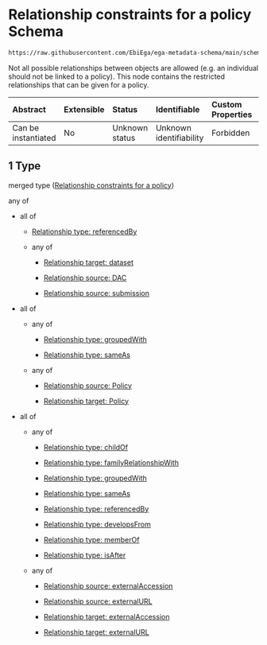 # Relationship constraints for a policy Schema

```txt
https://raw.githubusercontent.com/EbiEga/ega-metadata-schema/main/schemas/EGA.policy.json#/properties/policyRelationships/items/allOf/1
```

Not all possible relationships between objects are allowed (e.g. an individual should not be linked to a policy). This node contains the restricted relationships that can be given for a policy.

| Abstract            | Extensible | Status         | Identifiable            | Custom Properties | Additional Properties | Access Restrictions | Defined In                                                                   |
| :------------------ | :--------- | :------------- | :---------------------- | :---------------- | :-------------------- | :------------------ | :--------------------------------------------------------------------------- |
| Can be instantiated | No         | Unknown status | Unknown identifiability | Forbidden         | Allowed               | none                | [EGA.policy.json\*](../../../schemas/EGA.policy.json "open original schema") |

## 1 Type

merged type ([Relationship constraints for a policy](ega-8-properties-policy-relationships-items-allof-relationship-constraints-for-a-policy.md))

any of

* all of

  * [Relationship type: referencedBy](ega-4-defs-relationship-type-referencedby.md "check type definition")

  * any of

    * [Relationship target: dataset](ega-4-defs-relationship-target-dataset.md "check type definition")

    * [Relationship source: DAC](ega-4-defs-relationship-source-dac.md "check type definition")

    * [Relationship source: submission](ega-4-defs-relationship-source-submission.md "check type definition")

* all of

  * any of

    * [Relationship type: groupedWith](ega-4-defs-relationship-type-groupedwith.md "check type definition")

    * [Relationship type: sameAs](ega-4-defs-relationship-type-sameas.md "check type definition")

  * any of

    * [Relationship source: Policy](ega-4-defs-relationship-source-policy.md "check type definition")

    * [Relationship target: Policy](ega-4-defs-relationship-target-policy.md "check type definition")

* all of

  * any of

    * [Relationship type: childOf](ega-4-defs-relationship-type-childof.md "check type definition")

    * [Relationship type: familyRelationshipWith](ega-4-defs-relationship-type-familyrelationshipwith.md "check type definition")

    * [Relationship type: groupedWith](ega-4-defs-relationship-type-groupedwith.md "check type definition")

    * [Relationship type: sameAs](ega-4-defs-relationship-type-sameas.md "check type definition")

    * [Relationship type: referencedBy](ega-4-defs-relationship-type-referencedby.md "check type definition")

    * [Relationship type: developsFrom](ega-4-defs-relationship-type-developsfrom.md "check type definition")

    * [Relationship type: memberOf](ega-4-defs-relationship-type-memberof.md "check type definition")

    * [Relationship type: isAfter](ega-4-defs-relationship-type-isafter.md "check type definition")

  * any of

    * [Relationship source: externalAccession](ega-4-defs-relationship-source-externalaccession.md "check type definition")

    * [Relationship source: externalURL](ega-4-defs-relationship-source-externalurl.md "check type definition")

    * [Relationship target: externalAccession](ega-4-defs-relationship-target-externalaccession.md "check type definition")

    * [Relationship target: externalURL](ega-4-defs-relationship-target-externalurl.md "check type definition")
